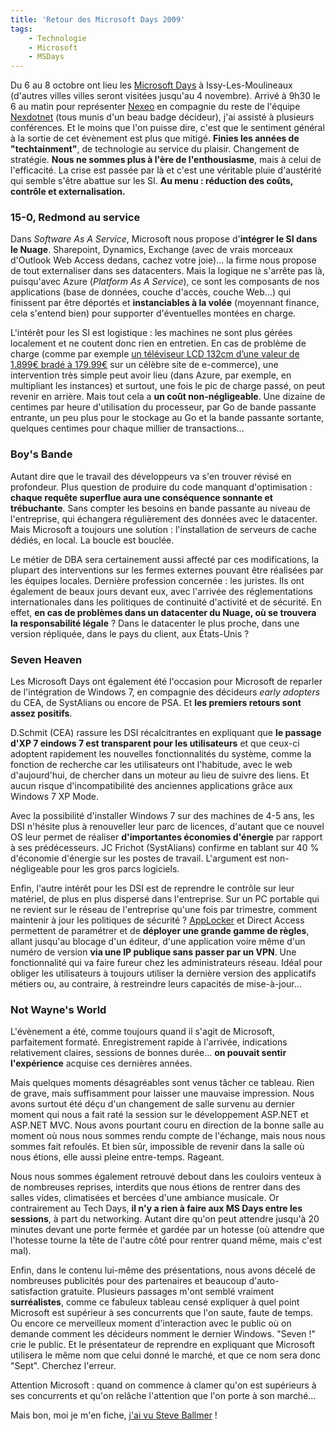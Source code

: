 ```yaml
---
title: 'Retour des Microsoft Days 2009'
tags:
    - Technologie
    - Microsoft
    - MSDays
---
```


Du 6 au 8 octobre ont lieu les
[Microsoft Days](http://www.microsoft.com/france/microsoft-days/) à
Issy-Les-Moulineaux (d'autres villes villes seront visitées jusqu'au 4
novembre). Arrivé à 9h30 le 6 au matin pour représenter
[Nexeo](https://www.nexeo.fr/) en compagnie du reste de l'équipe
[Nexdotnet](http://nexdotnet.nexeo.fr/) (tous munis d'un beau badge décideur),
j'ai assisté à plusieurs conférences. Et le moins que l'on puisse dire, c'est
que le sentiment général à la sortie de cet évènement est plus que mitigé.
**Finies les années de "techtainment"**, de technologie au service du plaisir.
Changement de stratégie. **Nous ne sommes plus à l'ère de l'enthousiasme**, mais
à celui de l'efficacité. La crise est passée par là et c'est une véritable pluie
d'austérité qui semble s'être abattue sur les SI. **Au menu : réduction des
coûts, contrôle et externalisation.**

<!-- more -->

### 15-0, Redmond au service

Dans _Software As A Service_, Microsoft nous propose d'**intégrer le SI dans le
Nuage**. Sharepoint, Dynamics, Exchange (avec de vrais morceaux d'Outlook Web
Access dedans, cachez votre joie)… la firme nous propose de tout externaliser
dans ses datacenters. Mais la logique ne s'arrête pas là, puisqu'avec Azure
(_Platform As A Service_), ce sont les composants de nos applications (base de
données, couche d'accès, couche Web…) qui finissent par être déportés et
**instanciables à la volée** (moyennant finance, cela s'entend bien) pour
supporter d'éventuelles montées en charge.

L'intérêt pour les SI est logistique : les machines ne sont plus gérées
localement et ne coutent donc rien en entretien. En cas de problème de charge
(comme par exemple
[un téléviseur LCD 132cm d’une valeur de 1.899€ bradé à 179.99€](http://www.generation-nt.com/3-suisses-ecran-plat-samsung-actualite-849541.html)
sur un célèbre site de e-commerce), une intervention très simple peut avoir lieu
(dans Azure, par exemple, en multipliant les instances) et surtout, une fois le
pic de charge passé, on peut revenir en arrière. Mais tout cela a **un coût
non-négligeable**. Une dizaine de centimes par heure d'utilisation du
processeur, par Go de bande passante entrante, un peu plus pour le stockage au
Go et la bande passante sortante, quelques centimes pour chaque millier de
transactions…

### Boy's Bande

Autant dire que le travail des développeurs va s'en trouver révisé en
profondeur. Plus question de produire du code manquant d'optimisation : **chaque
requête superflue aura une conséquence sonnante et trébuchante**. Sans compter
les besoins en bande passante au niveau de l'entreprise, qui échangera
régulièrement des données avec le datacenter. Mais Microsoft a toujours une
solution : l'installation de serveurs de cache dédiés, en local. La boucle est
bouclée.

Le métier de DBA sera certainement aussi affecté par ces modifications, la
plupart des interventions sur les fermes externes pouvant être réalisées par les
équipes locales. Dernière profession concernée : les juristes. Ils ont également
de beaux jours devant eux, avec l'arrivée des réglementations internationales
dans les politiques de continuité d'activité et de sécurité. En effet, **en cas
de problèmes dans un datacenter du Nuage, où se trouvera la responsabilité
légale** ? Dans le datacenter le plus proche, dans une version répliquée, dans
le pays du client, aux États-Unis ?

### Seven Heaven

Les Microsoft Days ont également été l'occasion pour Microsoft de reparler de
l'intégration de Windows 7, en compagnie des décideurs _early adopters_ du CEA,
de SystAlians ou encore de PSA. Et **les premiers retours sont assez positifs**.

D.Schmit (CEA) rassure les DSI récalcitrantes en expliquant que **le passage
d'XP 7 eindows 7 est transparent pour les utilisateurs** et que ceux-ci adoptent
rapidement les nouvelles fonctionnalités du système, comme la fonction de
recherche car les utilisateurs ont l'habitude, avec le web d'aujourd'hui, de
chercher dans un moteur au lieu de suivre des liens. Et aucun risque
d'incompatibilité des anciennes applications grâce aux Windows 7 XP Mode.

Avec la possibilité d'installer Windows 7 sur des machines de 4-5 ans, les DSI
n'hésite plus à renouveller leur parc de licences, d'autant que ce nouvel OS
leur permet de réaliser **d'importantes économies d'énergie** par rapport à ses
prédécesseurs. JC Frichot (SystAlians) confirme en tablant sur 40 % d'économie
d'énergie sur les postes de travail. L'argument est non-négligeable pour les
gros parcs logiciels.

Enfin, l'autre intérêt pour les DSI est de reprendre le contrôle sur leur
matériel, de plus en plus dispersé dans l'entreprise. Sur un PC portable qui ne
revient sur le réseau de l'entreprise qu'une fois par trimestre, comment
maintenir à jour les politiques de sécurité ?
[AppLocker](http://microsofttouch.fr/default/b/js/archive/2009/08/22/comprendre-applocker.aspx)
et Direct Access permettent de paramétrer et de **déployer une grande gamme de
règles**, allant jusqu'au blocage d'un éditeur, d'une application voire même
d'un numéro de version **via une IP publique sans passer par un VPN**. Une
fonctionnalité qui va faire fureur chez les administrateurs réseau. Idéal pour
obliger les utilisateurs à toujours utiliser la dernière version des applicatifs
métiers ou, au contraire, à restreindre leurs capacités de mise-à-jour…

### Not Wayne's World

L'évènement a été, comme toujours quand il s'agit de Microsoft, parfaitement
formaté. Enregistrement rapide à l'arrivée, indications relativement claires,
sessions de bonnes durée… **on pouvait sentir l'expérience** acquise ces
dernières années.

Mais quelques moments désagréables sont venus tâcher ce tableau. Rien de grave,
mais suffisamment pour laisser une mauvaise impression. Nous avons surtout été
déçu d'un changement de salle survenu au dernier moment qui nous a fait raté la
session sur le développement ASP.NET et ASP.NET MVC. Nous avons pourtant couru
en direction de la bonne salle au moment où nous nous sommes rendu compte de
l'échange, mais nous nous sommes fait refoulés. Et bien sûr, impossible de
revenir dans la salle où nous étions, elle aussi pleine entre-temps. Rageant.

Nous nous sommes également retrouvé debout dans les couloirs venteux à de
nombreuses reprises, interdits que nous étions de rentrer dans des salles vides,
climatisées et bercées d'une ambiance musicale. Or contrairement au Tech Days,
**il n'y a rien à faire aux MS Days entre les sessions**, à part du networking.
Autant dire qu'on peut attendre jusqu'à 20 minutes devant une porte fermée et
gardée par un hotesse (où attendre que l'hotesse tourne la tête de l'autre côté
pour rentrer quand même, mais c'est mal).

Enfin, dans le contenu lui-même des présentations, nous avons décelé de
nombreuses publicités pour des partenaires et beaucoup d'auto-satisfaction
gratuite. Plusieurs passages m'ont semblé vraiment **surréalistes**, comme ce
fabuleux tableau censé expliquer à quel point Microsoft est supérieur à ses
concurrents que l'on saute, faute de temps. Ou encore ce merveilleux moment
d'interaction avec le public où on demande comment les décideurs nomment le
dernier Windows. "Seven !" crie le public. Et le présentateur de reprendre en
expliquant que Microsoft utilisera le même nom que celui donné le marché, et que
ce nom sera donc "Sept". Cherchez l'erreur.

Attention Microsoft : quand on commence à clamer qu'on est supérieurs à ses
concurrents et qu'on relâche l'attention que l'on porte à son marché…

Mais bon, moi je m'en fiche, [j'ai vu Steve Ballmer](http://twitpic.com/kh5ja) !
